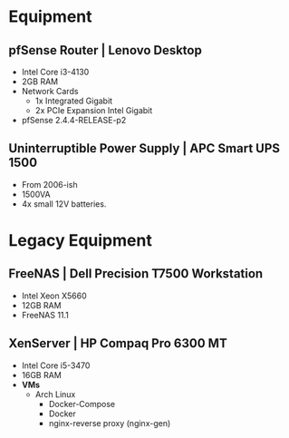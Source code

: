 # Equipment
## pfSense Router | Lenovo Desktop
- Intel Core i3-4130
- 2GB RAM
- Network Cards
  - 1x Integrated Gigabit
  - 2x PCIe Expansion Intel Gigabit
- pfSense 2.4.4-RELEASE-p2
## Uninterruptible Power Supply | APC Smart UPS 1500
- From 2006-ish
- 1500VA
- 4x small 12V batteries.
# Legacy Equipment
## FreeNAS  | Dell Precision T7500 Workstation
- Intel Xeon X5660
- 12GB RAM
- FreeNAS 11.1
## XenServer | HP Compaq Pro 6300 MT
- Intel Core i5-3470
- 16GB RAM
- **VMs**
  - Arch Linux
    - Docker-Compose
    - Docker
    - nginx-reverse proxy (nginx-gen)

